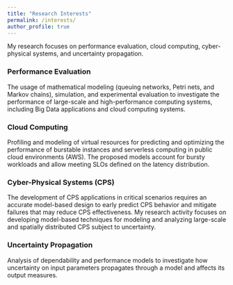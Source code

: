 ```yaml
---
title: "Research Interests"
permalink: /interests/
author_profile: true
---
```


My research focuses on performance evaluation, cloud computing, cyber-physical systems, and uncertainty propagation.

### Performance Evaluation
The usage of mathematical modeling (queuing networks, Petri nets, and Markov chains), simulation, and experimental evaluation to investigate the performance of large-scale and high-performance computing systems, including Big Data applications and cloud computing systems.

### Cloud Computing
Profiling and modeling of virtual resources for predicting and optimizing the performance of burstable instances and serverless computing in public cloud environments (AWS). The proposed models account for bursty workloads and allow meeting SLOs defined on the latency distribution.

### Cyber-Physical Systems (CPS)
The development of CPS applications in critical scenarios requires an accurate model-based design to early predict CPS behavior and mitigate failures that may reduce CPS effectiveness. My research activity focuses on developing model-based techniques for modeling and analyzing large-scale and spatially distributed CPS subject to uncertainty.

### Uncertainty Propagation
Analysis of dependability and performance models to investigate how uncertainty on input parameters propagates through a model and affects its output measures.
